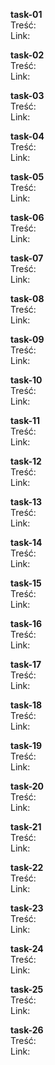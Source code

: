 **task-01**  
Treść:  
Link:  

**task-02**  
Treść:  
Link:  

**task-03**  
Treść:  
Link:  

**task-04**  
Treść:  
Link:  

**task-05**  
Treść:  
Link:  

**task-06**  
Treść:  
Link:  

**task-07**  
Treść:  
Link:  

**task-08**  
Treść:  
Link:  

**task-09**  
Treść:  
Link:  

**task-10**  
Treść:  
Link:  

**task-11**  
Treść:  
Link:  

**task-12**  
Treść:  
Link:  

**task-13**  
Treść:  
Link:  

**task-14**  
Treść:  
Link:  

**task-15**  
Treść:  
Link:  

**task-16**  
Treść:  
Link:  

**task-17**  
Treść:  
Link:  

**task-18**  
Treść:  
Link:  

**task-19**  
Treść:  
Link:  

**task-20**  
Treść:  
Link:  

**task-21**  
Treść:  
Link:  

**task-22**  
Treść:  
Link:  

**task-23**  
Treść:  
Link:  

**task-24**  
Treść:  
Link:  

**task-25**  
Treść:  
Link:  

**task-26**  
Treść:  
Link:
